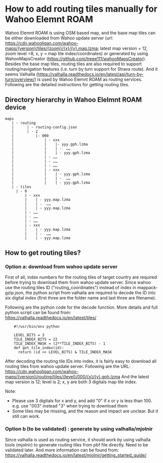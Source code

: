 # How to add routing tiles manually for Wahoo Elemnt ROAM

Wahoo Elemnt ROAM is using OSM based map, and the base map tiles can be either downloaded from Wahoo update server (url: https://cdn.wahooligan.com/wahoo-maps/{version}/tiles/{zoom}/{x}/{y}.map.lzma; latest map version = 12, zoom level =8, x, y = map tile index/coordinates) or generated by using WahooMapsCreator (https://github.com/treee111/wahooMapsCreator). Besides the base map tiles, routing tiles are also required to support routing/navigation features (i.e. turn by turn support for Strava route). And it seems Valhalla (https://valhalla.readthedocs.io/en/latest/api/turn-by-turn/overview/) is used by Wahoo Elemnt ROAM as routing services. Following are the detailed instructions for getting routing tiles.

## Directory hierarchy in Wahoo Elelmnt ROAM device
```
maps
   | - routing
   |      | - routing-config.json
   |      | - 2
   |          |- 000
   |              | - xxx
   |              |    |- yyy.gph.lzma
   |              |    | -  ……
   |              |    | - yyy.gph.lzma
   |              | - ……
   |              | - ……
   |              | - ……
   |              | - xxx
   |              |    | - yyy.gph.lzma
   |              |    | -  ……
   |              |    | - yyy.gph.lzma
   | - tiles
 	 | - 8
	     | - xxx
	     |    | - yyy.map.lzma
	     |    | -  ……
	     |    | - yyy.map.lzma
	     | - ……
	     | - ……
	     | - ……
	     | - xxx
	     |    | - yyy.map.lzma
	     |    | -  ……
	     |    | - yyy.map.lzma
```

## How to get routing tiles?
### Option a: download from wahoo update server
First of all, index numbers for the routing tiles of target country are required before trying to download them from wahoo update server. Since wahoo use the routing tiles ID ("routing_coordinates") instead of index in mappack-gzip.json, the python script from valhalla are required to decode the ID  into six digital index (first three are the folder name and last three are filename).

Following are the python code for the decode function. More details and full python script can be found from: https://valhalla.readthedocs.io/en/latest/tiles/

```
	#!/usr/bin/env python

	LEVEL_BITS = 3 
	TILE_INDEX_BITS = 22 
	TILE_INDEX_MASK = (2**TILE_INDEX_BITS) - 1
	def get_tile_index(id): 
	  return (id >> LEVEL_BITS) & TILE_INDEX_MASK
```

After decoding the routing tile IDs into index, it is fairly easy to download all routing tiles from wahoo update server. Following are the URL:
		https://cdn.wahooligan.com/wahoo-maps/{version}/routing/tiles/{level}/000/{x}/{y}.gph.lzma
And the latest map version is 12; level is 2; x, y are both 3 digitals map tile index.

Note:
- Please use 3 digitals for x and y, and add "0" if x or y is less than 100. e.g. use "003" instead "3" when trying to download them
- Some tiles may be missing, and the reason and impact are unclear. But it still can work.

### Option b (to be validated) : generate by using valhalla/mjolnir
Since valhalla is used as routing service, it should work by using valhalla tools (mjolnir) to generate routing tiles from pbf file directly. Need to be validated later. And more information can be found from:
https://valhalla.readthedocs.io/en/latest/mjolnir/getting_started_guide/
